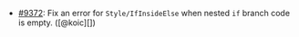 * [#9372](https://github.com/rubocop-hq/rubocop/issues/9372): Fix an error for `Style/IfInsideElse` when nested `if` branch code is empty. ([@koic][])
